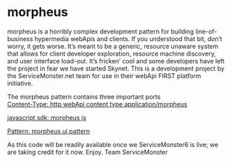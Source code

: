 morpheus
========
morpheus is a horribly complex development pattern for building line-of-business hypermedia webApis and clients. If you understood that bit, don’t worry, it gets worse. It’s meant to be a generic, resource unaware system that allows for client developer exploration, resource machine discovery, and user interface load-out. It’s fricken’ cool and some developers have left the project in fear we have started Skynet. This is a development project by the ServiceMonster.net team for use in their webApi FIRST platform initiative.

The morpheus pattern contains three important ports  
[Content-Type: http webApi content type application/morpheus](https://github.com/jskowalski/morpheus/tree/master/morpheus-content-type)  

[javascript sdk: morpheus js](https://github.com/jskowalski/morpheus/tree/master/morpheus-js)  

[Pattern: morpheus ui pattern](https://github.com/jskowalski/morpheus/tree/master/morpheus-ui)

As this code will be readily available once we ServiceMonster6 is live; we are taking credit for it now. Enjoy. 
Team ServiceMonster
